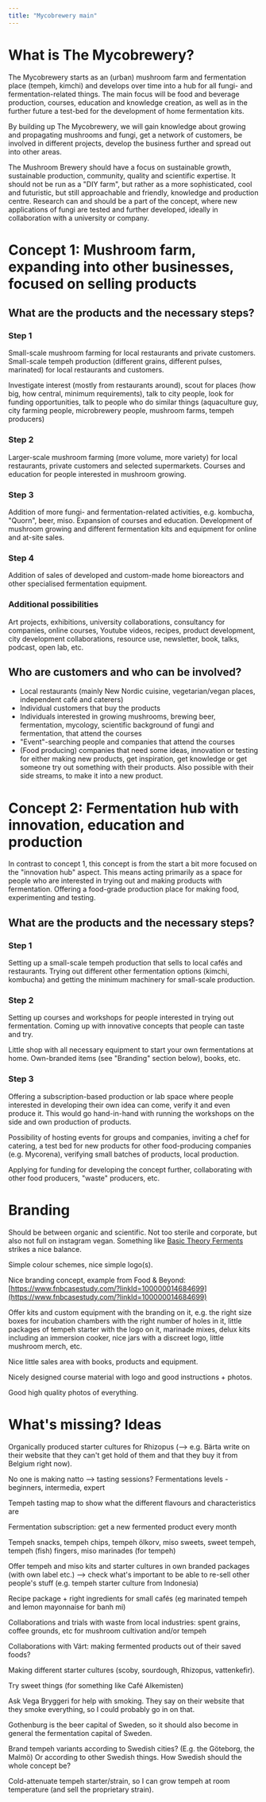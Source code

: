 ```yaml
---
title: "Mycobrewery main"
---
```


# What is The Mycobrewery?

The Mycobrewery starts as an (urban) mushroom farm and fermentation place (tempeh, kimchi) and develops over time into a hub for all fungi- and fermentation-related things. The main focus will be food and beverage production, courses, education and knowledge creation, as well as in the further future a test-bed for the development of home fermentation kits.

By building up The Mycobrewery, we will gain knowledge about growing and propagating mushrooms and fungi, get a network of customers, be involved in different projects, develop the business further and spread out into other areas.

The Mushroom Brewery should have a focus on sustainable growth, sustainable production, community, quality and scientific expertise. It should not be run as a "DIY farm", but rather as a more sophisticated, cool and futuristic, but still approachable and friendly, knowledge and production centre. Research can and should be a part of the concept, where new applications of fungi are tested and further developed, ideally in collaboration with a university or company.


# Concept 1: Mushroom farm, expanding into other businesses, focused on selling products

## What are the products and the necessary steps?

### Step 1

Small-scale mushroom farming for local restaurants and private customers. Small-scale tempeh production (different grains, different pulses, marinated) for local restaurants and customers.

Investigate interest (mostly from restaurants around), scout for places (how big, how central, minimum requirements), talk to city people, look for funding opportunities, talk to people who do similar things (aquaculture guy, city farming people, microbrewery people, mushroom farms, tempeh producers)

### Step 2

Larger-scale mushroom farming (more volume, more variety) for local restaurants, private customers and selected supermarkets. Courses and education for people interested in mushroom growing.

### Step 3

Addition of more fungi- and fermentation-related activities, e.g. kombucha, "Quorn", beer, miso. Expansion of courses and education. Development of mushroom growing and different fermentation kits and equipment for online and at-site sales.

### Step 4

Addition of sales of developed and custom-made home bioreactors and other specialised fermentation equipment.

### Additional possibilities

Art projects, exhibitions, university collaborations, consultancy for companies, online courses, Youtube videos, recipes, product development, city development collaborations, resource use, newsletter, book, talks, podcast, open lab, etc.


## Who are customers and who can be involved?

-   Local restaurants (mainly New Nordic cuisine, vegetarian/vegan places, independent café and caterers)
-   Individual customers that buy the products
-   Individuals interested in growing mushrooms, brewing beer, fermentation, mycology, scientific background of fungi and fermentation, that attend the courses
-   "Event"-searching people and companies that attend the courses
-   (Food producing) companies that need some ideas, innovation or testing for either making new products, get inspiration, get knowledge or get someone try out something with their products. Also possible with their side streams, to make it into a new product.



# Concept 2: Fermentation hub with innovation, education and production

In contrast to concept 1, this concept is from the start a bit more focused on the "innovation hub" aspect. This means acting primarily as a space for people who are interested in trying out and making products with fermentation. Offering a food-grade production place for making food, experimenting and testing.

## What are the products and the necessary steps?

### Step 1

Setting up a small-scale tempeh production that sells to local cafés and restaurants. Trying out different other fermentation options (kimchi, kombucha) and getting the minimum machinery for small-scale production.

### Step 2

Setting up courses and workshops for people interested in trying out fermentation. Coming up with innovative concepts that people can taste and try.

Little shop with all necessary equipment to start your own fermentations at home. Own-branded items (see "Branding" section below), books, etc.

### Step 3

Offering a subscription-based production or lab space where people interested in developing their own idea can come, verify it and even produce it. This would go hand-in-hand with running the workshops on the side and own production of products.

Possibility of hosting events for groups and companies, inviting a chef for catering, a test bed for new products for other food-producing companies (e.g. Mycorena), verifying small batches of products, local production.

Applying for funding for developing the concept further, collaborating with other food producers, "waste" producers, etc.

# Branding

Should be between organic and scientific. Not too sterile and corporate, but also not full on instagram vegan. Something like [Basic Theory Ferments](https://www.basictheoryferments.nl/) strikes a nice balance.

Simple colour schemes, nice simple logo(s).

Nice branding concept, example from Food & Beyond: [](https://www.fnbcasestudy.com/?linkId=100000014684699)[https://www.fnbcasestudy.com/?linkId=100000014684699](https://www.fnbcasestudy.com/?linkId=100000014684699)

Offer kits and custom equipment with the branding on it, e.g. the right size boxes for incubation chambers with the right number of holes in it, little packages of tempeh starter with the logo on it, marinade mixes, delux kits including an immersion cooker, nice jars with a discreet logo, little mushroom merch, etc.

Nice little sales area with books, products and equipment.

Nicely designed course material with logo and good instructions + photos.

Good high quality photos of everything.

# What's missing? Ideas

Organically produced starter cultures for Rhizopus (—> e.g. Bärta write on their website that they can't get hold of them and that they buy it from Belgium right now).

No one is making natto —> tasting sessions? Fermentations levels - beginners, intermedia, expert

Tempeh tasting map to show what the different flavours and characteristics are

Fermentation subscription: get a new fermented product every month

Tempeh snacks, tempeh chips, tempeh ölkorv, miso sweets, sweet tempeh, tempeh (fish) fingers, miso marinades (for tempeh)

Offer tempeh and miso kits and starter cultures in own branded packages (with own label etc.) —> check what's important to be able to re-sell other people's stuff (e.g. tempeh starter culture from Indonesia)

Recipe package + right ingredients for small cafés (eg marinated tempeh and lemon mayonnaise for banh mi)

Collaborations and trials with waste from local industries: spent grains, coffee grounds, etc for mushroom cultivation and/or tempeh

Collaborations with Värt: making fermented products out of their saved foods?

Making different starter cultures (scoby, sourdough, Rhizopus, vattenkefir).

Try sweet things (for something like Café Alkemisten)

Ask Vega Bryggeri for help with smoking. They say on their website that they smoke everything, so I could probably go in on that.

Gothenburg is the beer capital of Sweden, so it should also become in general the fermentation capital of Sweden.

Brand tempeh variants according to Swedish cities? (E.g. the Göteborg, the Malmö) Or according to other Swedish things. How Swedish should the whole concept be?

Cold-attenuate tempeh starter/strain, so I can grow tempeh at room temperature (and sell the proprietary strain).
